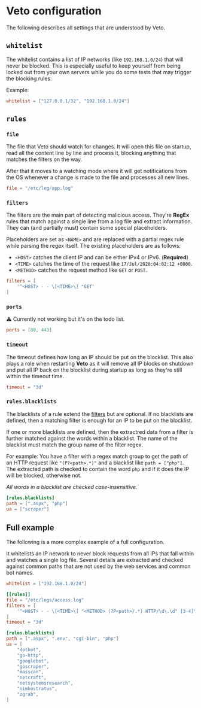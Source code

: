 # Veto configuration

The following describes all settings that are understood by Veto.

## `whitelist`

The whitelist contains a list of IP networks (like `192.168.1.0/24`) that will never be blocked.
This is especially useful to keep yourself from being locked out from your own servers while you do
some tests that may trigger the blocking rules.

Example:

```toml
whitelist = ["127.0.0.1/32", "192.168.1.0/24"]
```

## `rules`

### `file`

The file that Veto should watch for changes. It will open this file on startup, read all the
content line by line and process it, blocking anything that matches the filters on the way.

After that it moves to a watching mode where it will get notifications from the OS whenever a change
is made to the file and processes all new lines.

```toml
file = "/etc/log/app.log"
```

### `filters`

The filters are the main part of detecting malicious access. They're **RegEx** rules that match
against a single line from a log file and extract information. They can (and partially must) contain
some special placeholders.

Placeholders are set as `<NAME>` and are replaced with a partial regex rule while parsing the regex
itself. The existing placeholders are as follows:

- `<HOST>` catches the client IP and can be either IPv4 or IPv6. (**Required**)
- `<TIME>` catches the time of the request like `17/Jul/2020:04:02:12 +0000`.
- `<METHOD>` catches the request method like `GET` or `POST`.

```toml
filters = [
    '^<HOST> - - \[<TIME>\] "GET'
]
```

### `ports`

⚠️ Currently not working but it's on the todo list.

```toml
ports = [80, 443]
```

### `timeout`

The timeout defines how long an IP should be put on the blocklist. This also plays a role when
restarting **Veto** as it will remove all IP blocks on shutdown and put all IP back on the blocklist
during startup as long as they're still within the timeout time.

```toml
timeout = "3d"
```

### `rules.blacklists`

The blacklists of a rule extend the [filters](#filters) but are optional. If no blacklists are
defined, then a matching filter is enough for an IP to be put on the blocklist.

If one or more blacklists are defined, then the extractred data from a filter is further matched
against the words within a blacklist. The name of the blacklist must match the group name of the
filter regex.

For example: You have a filter with a regex match group to get the path of an HTTP request like
`"(P?<path>.*)"` and a blacklist like `path = ["php"]`. The extracted path is checked to contain
the word `php` and if it does the IP will be blocked, otherwise not.

_All words in a blacklist are checked case-insensitive._

```toml
[rules.blacklists]
path = [".aspx", "php"]
ua = ["scraper"]
```

## Full example

The following is a more complex example of a full configuration.

It whitelists an IP network to never block requests from all IPs that fall within and watches a
single log file. Several details are extracted and checked against common paths that are not used
by the web services and common bot names.

```toml
whitelist = ["192.168.1.0/24"]

[[rules]]
file = "/etc/logs/access.log"
filters = [
    '^<HOST> - - \[<TIME>\] "<METHOD> (?P<path>/.*) HTTP/\d\.\d" [3-4]\d{2} \d+ "(?P<ref>[^"]+)" "(?P<ua>[^"]+)"',
]
timeout = "3d"

[rules.blacklists]
path = [".aspx", ".env", "cgi-bin", "php"]
ua = [
    "dotbot",
    "go-http",
    "googlebot",
    "goscraper",
    "masscan",
    "netcraft",
    "netsystemsresearch",
    "nimbostratus",
    "zgrab",
]
```
